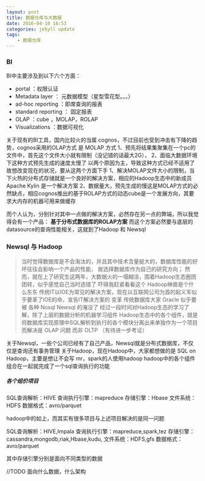 ```yaml
---
layout: post
title: 数据仓库与大数据
date: 2016-04-10 16:53
categories: jekyll update
tags:
    - 数据仓库
---
```



### BI
	
BI中主要涉及到以下六个方面：

+ portal ：权限认证
+ Metadata layer ： 元数据模型（星型雪花型。。。）
+ ad-hoc reporting ：即席查询的报表
+ standard reporting ： 固定报表
+ OLAP ：cube ，MOLAP，ROLAP
+ Visualizations ：数据可视化 

关于现有的BI工具，国内比较火的当属 cognos，不过目前也受到冲击有下降的趋势，cognos采用的OLAP方式
是 MOLAP 方式
1、预先将结果集聚集在一个pc的文件中，首先这个文件大小就有限制（没记错的话最大2G），
2、面临大数据环境下这种方式预先生成的速度太慢了
以两个原因为主，导致这种方式已经不适用了
故想改变现在的状况，要从这两个方面下手
1、解决MOLAP文件大小的限制，当下火热的分布式存储就是一个良好的解决方案，相应的Hadoop生态中的新成员 Apache Kylin 是一个解决方案
2、数据量大，预先生成的慢这是MOLAP方式的必然缺点，相应cognos推出的基于ROLAP方式的动态cube是一个发展方向，其要求大内存的机器可用来做缓存

而个人认为，分别针对其中一点做的解决方案，必然存在另一点的弊端，所以我觉得会有一个产品：
	**基于分布式数据库的ROLAP方案**
而这个方案必然要与底层的datasource的查询性能相关，这就到了Hadoop 和 Newsql

### Newsql 与 Hadoop

> 当时觉得数据库是不会淘汰的，并且其中技术含量挺大的，数据库性能的好坏往往会影响一个产品的性能，
> 故选择数据库作为自己的研究方向；
> 然而，就在上了研究生这两年，大数据火的一塌糊涂，围着Hadoop生态圈团团转，似乎感觉自己当时选错了
> 吓得我赶紧看看这个 Hadoop神兽是个什么东东
> 传统IT以IOE为常见的解决方案，现在以互联网公司为首的起义军似乎要革了IOE的命，宣告IT解决方案的
> 变革
> 传统数据库大家 Oracle 似乎要被 各种 Nosql Newsql 的淹没了
> 经过一段时间对Hadoop生态的学习了解，除了上层的数据分析的机器学习组件
> Hadoop生态中的各个组件，就是将数据库实现原理中SQL解析到执行的各个模块分离出来单独作为一个项目
> 而解决是 OLAP 问题 而非 OLTP （有待进一步考证）

关于Newsql，一些个公司已经有了自己产品，Newsql就是分布式数据库，不仅仅是查询还有事务管理
关于Hadoop，现在Hadoop中，大家都想做的是 SQL on Hadoop，主要是想让不会写 mr，spark的人使用hadoop
hadoop中的各个组件组合在一起就完成了一个sql查询执行的功能

##### 各个组价项目

SQL查询解析：HIVE
查询执行引擎：mapreduce
存储引擎：Hbase
文件系统：HDFS
数据格式：avro/parquet

hadoop中的如上，而其实有很多项目与上述项目解决的是同一问题

SQL查询解析：HIVE,Impala
查询执行引擎：mapreduce,spark,tez
存储引擎：cassandra,mongodb,riak,Hbase,kudu,
文件系统：HDFS,gfs
数据格式：avro/parquet

其中存储引擎分别是面向不同类型的数据

//TODO 面向什么数据，什么架构















